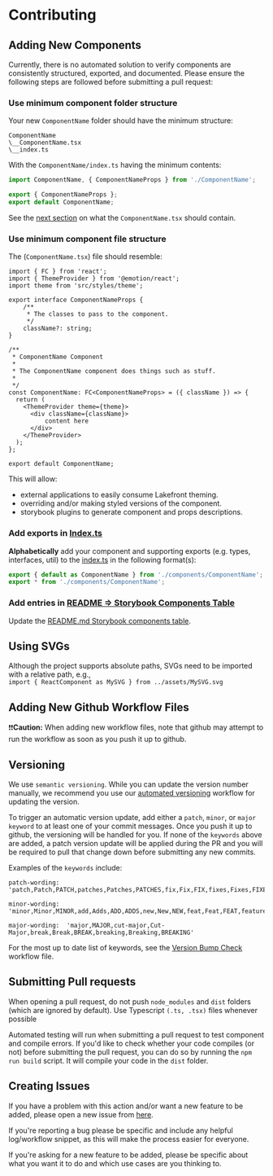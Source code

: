 # Contributing

## Adding New Components
Currently, there is no automated solution to verify components are consistently structured, exported, and documented.
Please ensure the following steps are followed before submitting a pull request:

### Use minimum component folder structure
Your new `ComponentName` folder should have the minimum structure:
```
ComponentName
\__ComponentName.tsx
\__index.ts
```

With the `ComponentName/index.ts` having the minimum contents:
```ts
import ComponentName, { ComponentNameProps } from './ComponentName';

export { ComponentNameProps };
export default ComponentName;
```
See the [next section](#Use-minimum-component-file-structure) on what the `ComponentName.tsx` should contain.

### Use minimum component file structure
The (`ComponentName.tsx`) file should resemble:

```tsx
import { FC } from 'react';
import { ThemeProvider } from '@emotion/react';
import theme from 'src/styles/theme';

export interface ComponentNameProps {
    /**
     * The classes to pass to the component.
     */
    className?: string;
}

/**
 * ComponentName Component
 *
 * The ComponentName component does things such as stuff.
 *
 */
const ComponentName: FC<ComponentNameProps> = ({ className }) => {
  return (
    <ThemeProvider theme={theme}>
      <div className={className}>
          content here
      </div>
    </ThemeProvider>
  );
};

export default ComponentName;

```
This will allow:
- external applications to easily consume Lakefront theming.
- overriding and/or making styled versions of the component.
- storybook plugins to generate component and props descriptions.

### Add exports in [Index.ts](src/index.ts)
**Alphabetically** add your component and supporting exports (e.g. types, interfaces, util) to the [index.ts](src/index.ts) in the following format(s):
```ts
export { default as ComponentName } from './components/ComponentName';
export * from './components/ComponentName';
```

### Add entries in [README => Storybook Components Table](README.md#How-to-add-components-to-this-table)
Update the [README.md Storybook components table](README.md#How-to-add-components-to-this-table).

## Using SVGs
Although the project supports absolute paths, SVGs need to be imported with a relative path, e.g., <br />`import { ReactComponent as MySVG } from ../assets/MySVG.svg`

## Adding New Github Workflow Files
❗❗**Caution:** When adding new workflow files, note that github may attempt to run the workflow as soon as you push it up to github.

## Versioning
We use `semantic versioning`. While you can update the version number manually, we recommend you use our [automated versioning](.github/workflows/versionBumpCheck.yml) workflow for updating the version.

To trigger an automatic version update, add either a `patch`, `minor`, or `major keyword` to at least one of your commit messages. Once you push it up to github, the versioning will be handled for you. If none of the `keywords` above are added, a patch version update will be applied during the PR and you will be required to pull that change down before submitting any new commits.

Examples of the `keywords` include:

    patch-wording:  'patch,Patch,PATCH,patches,Patches,PATCHES,fix,Fix,FIX,fixes,Fixes,FIXES'
    
    minor-wording:  'minor,Minor,MINOR,add,Adds,ADD,ADDS,new,New,NEW,feat,Feat,FEAT,feature,Feature,FEATURE,features,Features,FEATURES'
    
    major-wording:  'major,MAJOR,cut-major,Cut-Major,break,Break,BREAK,breaking,Breaking,BREAKING'

For the most up to date list of keywords, see the [Version Bump Check](.github/workflows/versionBumpCheck.yml) workflow file.

## Submitting Pull requests
When opening a pull request, do not push `node_modules` and `dist` folders (which are ignored by default). Use Typescript `(.ts, .tsx)` files whenever possible

Automated testing will run when submitting a pull request to test component and compile errors. If you'd like to check whether your code compiles (or not) before submitting the pull request, you can do so by running the `npm run build` script. It will compile your code in the `dist` folder.

## Creating Issues
If you have a problem with this action and/or want a new feature to be added, please open a new issue from [here](https://github.com/woven-planet/lakefront/issues/new).

If you're reporting a bug please be specific and include any helpful log/workflow snippet, as this will make the process easier for everyone. 

If you're asking for a new feature to be added, please be specific about what you want it to do and which use cases are you thinking to.
